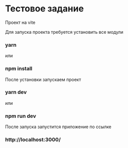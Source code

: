 # Тестовое задание
Проект на vite

Для запуска проекта требуется установить все модули

### yarn 
или 
### npm install

После установки запускаем проект

### yarn dev
или 
### npm run dev

После запуска запустится приложение по ссылке 
### http://localhost:3000/
